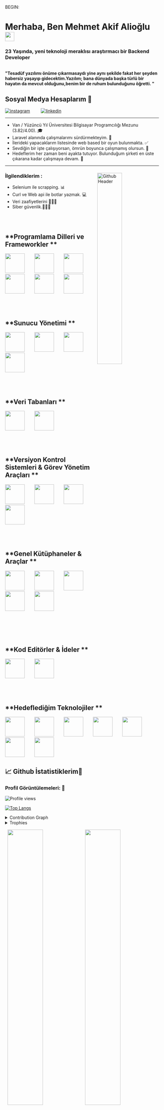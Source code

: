 BEGIN:

<link rel="stylesheet" href="https://cdn.jsdelivr.net/gh/devicons/devicon@v2.15.1/devicon.min.css">

<h1>Merhaba, Ben Mehmet Akif Alioğlu <img src="https://raw.githubusercontent.com/MartinHeinz/MartinHeinz/master/wave.gif" width="30px"></h1>

<h3 >23 Yaşında, yeni teknoloji meraklısı araştırmacı bir Backend Developer</h3>

<br>
<b> "Tesadüf yazılımı önüme çıkarmasaydı yine aynı şekilde fakat her şeyden habersiz yaşayıp gidecektim.Yazılım; bana dünyada başka türlü bir hayatın da mevcut olduğunu,benim bir de ruhum  bulunduğunu öğretti. "</b>

## **Sosyal Medya Hesaplarım  🧰**<br>

<p align="left">

[![instagram](https://user-images.githubusercontent.com/37072981/174494648-5c0726c1-08d9-4b20-b683-4ff57011fee8.png)](https://instagram.com/akifalioglu.php) &emsp;&emsp;
[![linkedin](https://user-images.githubusercontent.com/37072981/174494879-979da406-9ec5-4490-bf8c-4d49acf782c4.png)](https://www.linkedin.com/in/akif-alio%C4%9Flu-a6625020a/)

<hr>
<p>
  
- Van / Yüzüncü Yıl Üniversitesi Bilgisayar Programcılığı Mezunu (3.82/4.00). 🎓
- Laravel alanında çalışmalarımı sürdürmekteyim. 🏥
- İlerideki yapacaklarım listesinde web based bir oyun bulunmakta. ✅
- Sevdiğin bir işte çalışıyorsan, ömrün boyunca çalışmamış olursun. 💪
- Hedeflerim her zaman beni ayakta tutuyor. Bulunduğum şirketi en üste çıkarana kadar çalışmaya devam. 📝
</p>
<hr>
<div>


<img width="40%" align="right" alt="Github Header" src="Images/coding_2.gif" />

<h3 align="left">İlgilendiklerim :</h3>

- Selenium ile scrapping. 📊
- Curl ve Web api ile botlar yazmak. 💻
- Veri zaafiyetlerini 👨🏽‍💻
- Siber güvenlik.👨🏽‍💻

<br><br>

## **Programlama Dilleri ve Frameworkler  **<br>

<img src="https://cdn.jsdelivr.net/gh/devicons/devicon/icons/laravel/laravel-plain-wordmark.svg" width="64" height="64" />&emsp;&emsp;
<img src="https://cdn.jsdelivr.net/gh/devicons/devicon/icons/php/php-plain.svg" width="64" height="64" />&emsp;&emsp;
<img src="https://cdn.jsdelivr.net/gh/devicons/devicon/icons/dotnetcore/dotnetcore-original.svg" width="64" height="64" />&emsp;&emsp;
<img src="https://cdn.jsdelivr.net/gh/devicons/devicon/icons/csharp/csharp-original.svg"  width="64" height="64" />&emsp;&emsp;
<img src="https://cdn.jsdelivr.net/gh/devicons/devicon/icons/javascript/javascript-original.svg" width="64" height="64" />&emsp;&emsp;
<img src="https://cdn.jsdelivr.net/gh/devicons/devicon/icons/nodejs/nodejs-original-wordmark.svg"  width="64" height="64" />&emsp;&emsp;
  <br><br><br><br>


## **Sunucu Yönetimi  **<br>
<img src="https://cdn.jsdelivr.net/gh/devicons/devicon/icons/nginx/nginx-original.svg"  width="64" height="64" />&emsp;&emsp;
<img src="https://cdn.jsdelivr.net/gh/devicons/devicon/icons/apache/apache-original-wordmark.svg" width="64" height="64" />&emsp;&emsp;
<img src="https://cdn.jsdelivr.net/gh/devicons/devicon/icons/linux/linux-original.svg" width="64" height="64" />&emsp;&emsp;
<img src="https://cdn.jsdelivr.net/gh/devicons/devicon/icons/windows8/windows8-original.svg" width="64" height="64" />&emsp;&emsp;
  <br><br><br><br>


## **Veri Tabanları  **<br>
<img src="https://cdn.jsdelivr.net/gh/devicons/devicon/icons/mysql/mysql-original-wordmark.svg" width="64" height="64" />&emsp;&emsp;
<img src="https://cdn.jsdelivr.net/gh/devicons/devicon/icons/microsoftsqlserver/microsoftsqlserver-plain-wordmark.svg" width="64" height="64" />&emsp;&emsp;
<br><br><br><br>

## **Versiyon Kontrol Sistemleri & Görev Yönetim Araçları  **<br>
<img src="https://cdn.jsdelivr.net/gh/devicons/devicon/icons/git/git-original-wordmark.svg" width="64" height="64" />&emsp;&emsp;
<img src="https://cdn.jsdelivr.net/gh/devicons/devicon/icons/jira/jira-original-wordmark.svg" width="64" height="64" />&emsp;&emsp;
<img src="https://cdn.jsdelivr.net/gh/devicons/devicon/icons/bitbucket/bitbucket-original-wordmark.svg" width="64" height="64" />&emsp;&emsp;
<img src="https://cdn.jsdelivr.net/gh/devicons/devicon/icons/github/github-original-wordmark.svg" width="64" height="64" />&emsp;&emsp;
  <br><br><br><br>

## **Genel Kütüphaneler & Araçlar  **<br>
<img src="https://cdn.jsdelivr.net/gh/devicons/devicon/icons/selenium/selenium-original.svg" width="64" height="64" />&emsp;&emsp;
<img src="https://cdn.jsdelivr.net/gh/devicons/devicon/icons/composer/composer-original.svg" width="64" height="64" />&emsp;&emsp;
<img src="https://cdn.jsdelivr.net/gh/devicons/devicon/icons/npm/npm-original-wordmark.svg" width="64" height="64" />&emsp;&emsp;
<img src="https://cdn.jsdelivr.net/gh/devicons/devicon/icons/nuget/nuget-original-wordmark.svg" width="64" height="64" />&emsp;&emsp;
<img src="https://cdn.jsdelivr.net/gh/devicons/devicon/icons/bootstrap/bootstrap-original.svg" width="64" height="64" />&emsp;&emsp;

<br><br><br><br>
## **Kod Editörler & İdeler  **<br>
<img src="https://cdn.jsdelivr.net/gh/devicons/devicon/icons/phpstorm/phpstorm-original.svg" width="64" height="64" />&emsp;&emsp;
<img src="https://cdn.jsdelivr.net/gh/devicons/devicon/icons/visualstudio/visualstudio-plain-wordmark.svg" width="64" height="64" />&emsp;&emsp;
<br><br><br><br>
 ## **Hedeflediğim Teknolojiler  **<br>
<img src="https://cdn.jsdelivr.net/gh/devicons/devicon/icons/docker/docker-original-wordmark.svg" width="64" height="64" />&emsp;&emsp;
<img src="https://cdn.jsdelivr.net/gh/devicons/devicon/icons/amazonwebservices/amazonwebservices-original-wordmark.svg" width="64" height="64" />&emsp;&emsp;
<img src="https://cdn.jsdelivr.net/gh/devicons/devicon/icons/kubernetes/kubernetes-plain-wordmark.svg" width="64" height="64" />&emsp;&emsp;
<img src="https://cdn.jsdelivr.net/gh/devicons/devicon/icons/azure/azure-original-wordmark.svg" width="64" height="64" />&emsp;&emsp;
<img src="https://cdn.jsdelivr.net/gh/devicons/devicon/icons/apachekafka/apachekafka-original.svg" width="64" height="64" />&emsp;&emsp;
<img src="https://cdn.jsdelivr.net/gh/devicons/devicon/icons/vuejs/vuejs-original-wordmark.svg" width="64" height="64" />&emsp;&emsp;
<img src="https://cdn.jsdelivr.net/gh/devicons/devicon/icons/redis/redis-original-wordmark.svg" width="64" height="64" />&emsp;&emsp;

  
 
## &#x1f4c8; Github İstatistiklerim🎯
 
<h3 align="left">Profil Görüntülemeleri: 🧐</h3>
  
![Profile views](https://gpvc.arturio.dev/akifalioglu)

[![Top Langs](https://github-readme-stats.vercel.app/api/top-langs/?username=akifalioglu&theme=chartreuse-dark)](https://github.com/anuraghazra/github-readme-stats)
  
<details><summary>Contribution Graph</summary>
<p align="left">
<img width="90%" src="https://activity-graph.herokuapp.com/graph?username=akifalioglu&theme=chartreuse-dark&no-frame=true" /></p>
</details>

  
<details><summary>Trophies</summary>
<p align="left">
<img width=900 src="https://github-profile-trophy.vercel.app/?username=akifalioglu&column=7&theme=gruvbox&no-frame=true"/>
</details>
  

<p align="left">
  <img width="48%" src="https://github-readme-stats.vercel.app/api?username=akifalioglu&show_icons=true&theme=chartreuse-dark&count_private=true&include_all_commits=true" /> 
  <img width="48%" src="https://github-readme-streak-stats.herokuapp.com/?user=akifalioglu&theme=chartreuse-dark" />
</p>  

<a href="https://gitstalk.netlify.app/akifalioglu/" target="_blank"> See My Latest Activities Here</a>
  

<div>
<h2 align="left"> Benimle iletişime geçmek için.</h2>
aliogluakif@gmail.com adresine mail atabilirsiniz.
<br><br>
  

  
<h2 align='center'>Repolarımı yıldızlayarak destek olabilirsiniz ⭐ </h2>
<br>

END;
